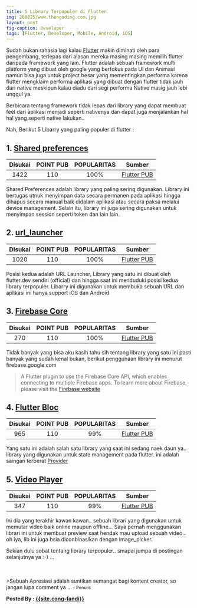 ```yaml
---
title: 5 Library Terpopuler di Flutter
img: 200825/www.thengoding.com.jpg
layout: post
fig-caption: Developer
tags: [Flutter, Developer, Mobile, Android, iOS]
---
```


Sudah bukan rahasia lagi kalau [Flutter](https://flutter.dev) makin diminati oleh para pengembang, terlepas dari alasan mereka masing masing memilih flutter daripada framework yang lain. Flutter adalah sebuah framework multi platform yang dibuat oleh google yang berfokus pada UI dan Animasi namun bisa juga untuk project besar yang mementingkan performa karena flutter mengklaim performa aplikasi yang dibuat dengan flutter tidak jauh dari native meskipun kalau diadu dari segi performa Native masig jauh lebi unggul ya.

Berbicara tentang framework tidak lepas dari library yang dapat membuat feel dari aplikasi menjadi seperti nativenya dan dapat juga menjalankan hal hal yang seperti native lakukan..

Nah, Berikut 5 Libarry yang paling populer di flutter : 


## 1. [Shared preferences](https://pub.dev/packages/shared_preferences) ##

|  Disukai      | POINT PUB       |  POPULARITAS    | Sumber |
| :------------: |:---------------:|:---------------:|:------:|
|1422           | 110             | 100%            |[Flutter PUB](https://pub.dev)

Shared Preferences adalah library yang paling sering digunakan. Library ini bertugas utnuk menyimpan data secara permanen pada aplikasi hingga dihapus secara manual baik didalam aplikasi atau secara paksa melalui device management. Selain itu, library ini juga sering digunakan untuk menyimpan session seperti token dan lain lain.


## 2. [url_launcher](https://pub.dev/packages/url_launcher) ##

|  Disukai      | POINT PUB       |  POPULARITAS    | Sumber |
| :------------: |:---------------:|:---------------:|:------:|
|1020           | 110             | 100%            |[Flutter PUB](https://pub.dev)

Posisi kedua adalah URL Launcher, Library yang satu ini dibuat oleh flutter.dev sendiri (official) dan hingga saat ini menduduki posisi kedua library terpopuler. Libarry ini digunakan untuk membuka sebuah URL dan aplikasi ini hanya support iOS dan Android

## 3. [Firebase Core](https://pub.dev/packages/firebase_core)

|  Disukai      | POINT PUB       |  POPULARITAS    | Sumber |
| :------------:|:---------------:|:---------------:|:------:|
|270            | 110             | 100%            |[Flutter PUB](https://pub.dev)

Tidak banyak yang bisa aku kasih tahu sih tentang library yang satu ini pasti banyak yang sudah kenal bukan, berikut penggunaan library ini menurut firebase.google.com 

>A Flutter plugin to use the Firebase Core API, which enables connecting to multiple Firebase apps. To learn more about Firebase, please visit the [Firebase website](https://console.firebase.google.com)


## 4. [Flutter Bloc](https://pub.dev/packages/flutter_bloc)

|  Disukai      | POINT PUB       |  POPULARITAS    | Sumber |
| :------------:|:---------------:|:---------------:|:------:|
|965            | 110             | 99%            |[Flutter PUB](https://pub.dev)

Yang satu ini adalah salah satu library yang saat ini sedang naek daun ya.. library yang digunakan untuk state management pada flutter. ini adalah saingan terberat [Provider](https://pub.dev/packages/provider)


## 5. [Video Player](https://pub.dev/packages/video_player)

|  Disukai      | POINT PUB       |  POPULARITAS    | Sumber |
| :------------:|:---------------:|:---------------:|:------:|
|347            | 110             | 99%            |[Flutter PUB](https://pub.dev)

Ini dia yang terakhir kawan kawan.. sebuah librari yang digunakan untuk memutar video baik online maupun offline... 
Saya pernah menggunakan librari ini untuk  membuat preview saat hendak mau upload sebuah video.. oh iya, lib ini juga bsia diconbinasikan dengan image_picker.

Sekian dulu sobat tentang library terpopuler.. smapai jumpa di postingan selanjutnya ya :-) ...

<br>
<br>
>Sebuah Apresiasi adalah suntikan semangat bagi kontent creator, so jangan lupa comment ya ...<small> - Penulis</small>

<b>Posted By : <a href="{{site.cong-url}}">{{site.cong-fandi}}</a></b>